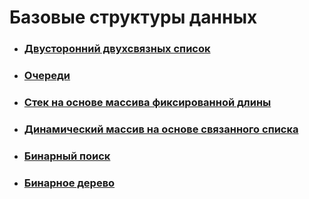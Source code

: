 # Базовые структуры данных

 - ### [Двусторонний двухсвязных список](https://github.com/toutEstCool/data-structures/tree/main/src/modules/linked-list)
 - ### [Очереди](https://github.com/toutEstCool/data-structures/tree/main/src/modules/queue)
 - ### [Стек на основе массива фиксированной длины](https://github.com/toutEstCool/data-structures/tree/main/src/modules/stack)
 - ### [Динамический массив на основе связанного списка](https://github.com/toutEstCool/data-structures/tree/main/src/modules/dynamic-array)
 - ### [Бинарный поиск](https://github.com/toutEstCool/data-structures/tree/main/src/modules/binary-search)
 - ### [Бинарное дерево](https://github.com/toutEstCool/data-structures/tree/main/src/modules/binary-tree)









